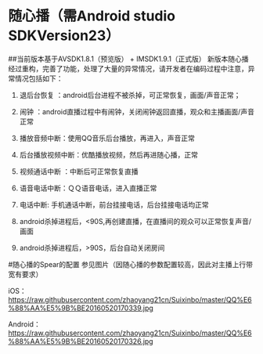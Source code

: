 # 随心播（需Android studio SDKVersion23）
##当前版本基于AVSDK1.8.1（预览版） + IMSDK1.9.1（正式版）
新版本随心播经过重构，完善了功能，处理了大量的异常情况，请开发者在编码过程中注意，异常情况包括如下：

1. 退后台恢复 ：android后台进程不被杀掉，可正常恢复，画面/声音正常；

2. 闹钟 ：android直播过程中有闹钟，关闭闹钟返回直播，观众和主播画面/声音正常

3. 播放音频中断：使用QQ音乐后台播放，再进入，声音正常

4. 后台播放视频中断：优酷播放视频，然后再进随心播，正常

5. 视频通话中断 ：中断后可正常恢复直播

6. 语音电话中断：ＱＱ语音电话，进入直播正常

7. 电话中断: 手机通话中断，前台挂接电话，后台挂接电话均正常

8. android杀掉进程后，<90S,再创建直播，在直播间的观众可以正常恢复声音/画面

9. android杀掉进程后，>90S，后台自动关闭房间


#随心播的Spear的配置
参见图片（因随心播的参数配置较高，因此对主播上行带宽有要求）

iOS：  https://raw.githubusercontent.com/zhaoyang21cn/Suixinbo/master/QQ%E6%88%AA%E5%9B%BE20160520170339.jpg

Android：  https://raw.githubusercontent.com/zhaoyang21cn/Suixinbo/master/QQ%E6%88%AA%E5%9B%BE20160520170326.jpg
